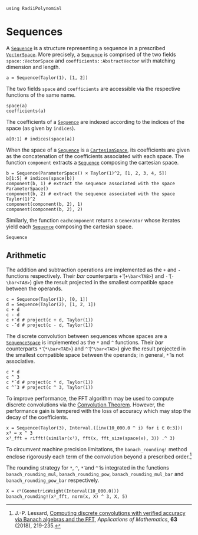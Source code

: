 ```@setup sequences
using RadiiPolynomial
```

# Sequences

A [`Sequence`](@ref) is a structure representing a sequence in a prescribed [`VectorSpace`](@ref). More precisely, a [`Sequence`](@ref) is comprised of the two fields `space::VectorSpace` and `coefficients::AbstractVector` with matching dimension and length.

```@repl sequences
a = Sequence(Taylor(1), [1, 2])
```

The two fields `space` and `coefficients` are accessible via the respective functions of the same name.

```@repl sequences
space(a)
coefficients(a)
```

The coefficients of a [`Sequence`](@ref) are indexed according to the indices of the space (as given by `indices`).

```@repl sequences
a[0:1] # indices(space(a))
```

When the space of a [`Sequence`](@ref) is a [`CartesianSpace`](@ref), its coefficients are given as the concatenation of the coefficients associated with each space. The function `component` extracts a [`Sequence`](@ref) composing the cartesian space.

```@repl sequences
b = Sequence(ParameterSpace() × Taylor(1)^2, [1, 2, 3, 4, 5])
b[1:5] # indices(space(b))
component(b, 1) # extract the sequence associated with the space ParameterSpace()
component(b, 2) # extract the sequence associated with the space Taylor(1)^2
component(component(b, 2), 1)
component(component(b, 2), 2)
```

Similarly, the function `eachcomponent` returns a `Generator` whose iterates yield each [`Sequence`](@ref) composing the cartesian space.

```@docs
Sequence
```

## Arithmetic

The addition and subtraction operations are implemented as the `+` and `-` functions respectively. Their *bar* counterparts `+̄` (`+\bar<TAB>`) and `-̄` (`-\bar<TAB>`) give the result projected in the smallest compatible space between the operands.

```@repl sequences
c = Sequence(Taylor(1), [0, 1])
d = Sequence(Taylor(2), [1, 2, 1])
c + d
c - d
c +̄ d # project(c + d, Taylor(1))
c -̄ d # project(c - d, Taylor(1))
```

The discrete convolution between sequences whose spaces are a [`SequenceSpace`](@ref) is implemented as the `*` and `^` functions. Their *bar* counterparts `*̄` (`*\bar<TAB>`) and `^̄` (`^\bar<TAB>`) give the result projected in the smallest compatible space between the operands; in general, `*̄` is not associative.

```@repl sequences
c * d
c ^ 3
c *̄ d # project(c * d, Taylor(1))
c ^̄ 3 # project(c ^ 3, Taylor(1))
```

To improve performance, the FFT algorithm may be used to compute discrete convolutions via the [Convolution Theorem](https://en.wikipedia.org/wiki/Convolution_theorem). However, the performance gain is tempered with the loss of accuracy which may stop the decay of the coefficients.

```@repl sequences
x = Sequence(Taylor(3), Interval.([inv(10_000.0 ^ i) for i ∈ 0:3]))
x³ = x ^ 3
x³_fft = rifft!(similar(x³), fft(x, fft_size(space(x), 3)) .^ 3)
```

To circumvent machine precision limitations, the `banach_rounding!` method enclose rigorously each term of the convolution beyond a prescribed order.[^1]

[^1]: J.-P. Lessard, [Computing discrete convolutions with verified accuracy via Banach algebras and the FFT](https://doi.org/10.21136/AM.2018.0082-18), *Applications of Mathematics*, **63** (2018), 219-235.

The rounding strategy for `*`, `^`, `*̄` and `^̄` is integrated in the functions `banach_rounding_mul`, `banach_rounding_pow`, `banach_rounding_mul_bar` and `banach_rounding_pow_bar` respectively.

```@repl sequences
X = ℓ¹(GeometricWeight(Interval(10_000.0)))
banach_rounding!(x³_fft, norm(x, X) ^ 3, X, 5)
```

